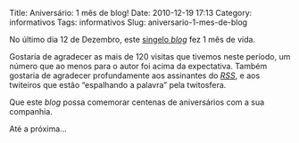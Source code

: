 Title: Aniversário: 1 mês de blog!
Date: 2010-12-19 17:13
Category: informativos
Tags: informativos
Slug: aniversario-1-mes-de-blog

No último dia 12 de Dezembro, este [singelo *blog*][blog] fez 1 mês de vida.

Gostaria de agradecer as mais de 120 visitas que tivemos neste período, um número
que ao menos para o autor foi acima da expectativa. Também gostaria de agradecer
profundamente aos assinantes do [*RSS*][rss], e aos twiteiros que estão
“espalhando a palavra” pela twitosfera.

Que este *blog* possa comemorar centenas de aniversários com a sua companhia.

Até a próxima…

  [blog]: http://klauslaube.com.br
    "Pythonista, Djangonauta e PHPZêro"
  [rss]: http://www.klauslaube.com.br/feed/
    "Assine o nosso feed RSS"
